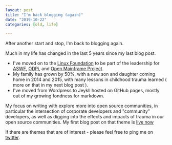 ```yaml
---
layout: post
title: "I'm back blogging (again)"
date: "2019-10-22"
categories: [old, life]

---
```


After another start and stop, I'm back to blogging again.

Much in my life has changed in the last 5 years since my last blog post.

- I've moved on to the [Linux Foundation](https://linuxfoundation.org) to be part of the leadership for [ASWF](https://aswf.io), [ODPi](https://odpi.org), and [Open Mainframe Project](https://openmainframeproject.org).
- My family has grown by 50%, with a new son and daughter coming home in 2014 and 2015, with many lessons in childhood trauma learned ( more on that in my next blog post ).
- I've moved from Wordpress to Jeykll hosted on GitHub pages, mostly out of my growing fondness for markdown.

My focus on writing with explore more into open source communities, in particular the intersection of corporate developers and "community" developers, as well as digging into the effects and impacts of trauma in our open source communities. My first blog post on that theme is [live now]()

If there are themes that are of interest - please feel free to ping me on [twitter](https://twitter.com/jmertic).
